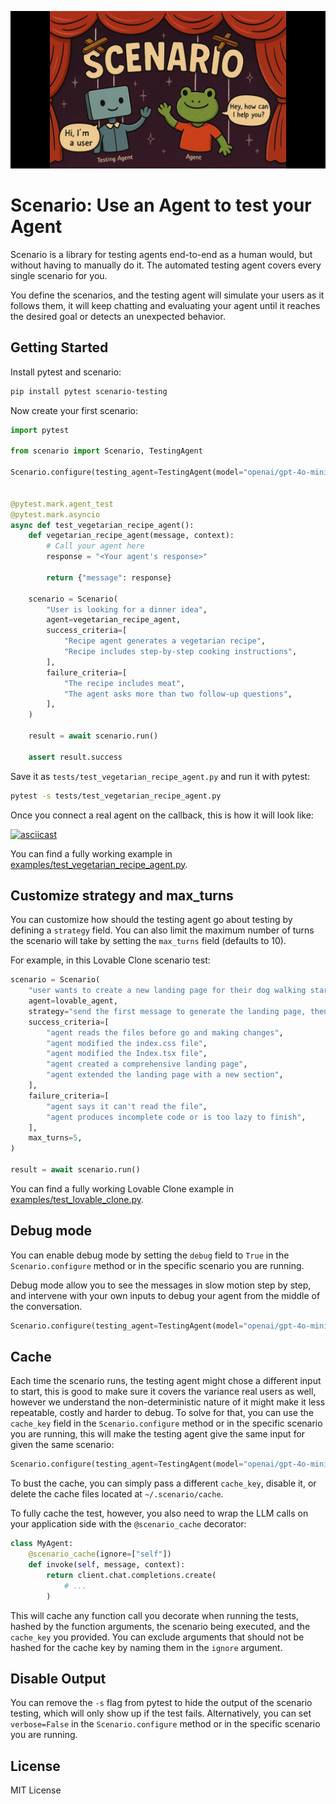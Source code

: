![scenario](./assets/scenario-wide.webp)

<div align="center">
<!-- Discord, PyPI, Docs, etc links -->
</div>

# Scenario: Use an Agent to test your Agent

Scenario is a library for testing agents end-to-end as a human would, but without having to manually do it. The automated testing agent covers every single scenario for you.

You define the scenarios, and the testing agent will simulate your users as it follows them, it will keep chatting and evaluating your agent until it reaches the desired goal or detects an unexpected behavior.

## Getting Started

Install pytest and scenario:

```bash
pip install pytest scenario-testing
```

Now create your first scenario:

```python
import pytest

from scenario import Scenario, TestingAgent

Scenario.configure(testing_agent=TestingAgent(model="openai/gpt-4o-mini"))


@pytest.mark.agent_test
@pytest.mark.asyncio
async def test_vegetarian_recipe_agent():
    def vegetarian_recipe_agent(message, context):
        # Call your agent here
        response = "<Your agent's response>"

        return {"message": response}

    scenario = Scenario(
        "User is looking for a dinner idea",
        agent=vegetarian_recipe_agent,
        success_criteria=[
            "Recipe agent generates a vegetarian recipe",
            "Recipe includes step-by-step cooking instructions",
        ],
        failure_criteria=[
            "The recipe includes meat",
            "The agent asks more than two follow-up questions",
        ],
    )

    result = await scenario.run()

    assert result.success
```

Save it as `tests/test_vegetarian_recipe_agent.py` and run it with pytest:

```bash
pytest -s tests/test_vegetarian_recipe_agent.py
```

Once you connect a real agent on the callback, this is how it will look like:

[![asciicast](https://asciinema.org/a/nvO5GWGzqKTTCd8gtNSezQw11.svg)](https://asciinema.org/a/nvO5GWGzqKTTCd8gtNSezQw11)

You can find a fully working example in [examples/test_vegetarian_recipe_agent.py](examples/test_vegetarian_recipe_agent.py).

## Customize strategy and max_turns

You can customize how should the testing agent go about testing by defining a `strategy` field. You can also limit the maximum number of turns the scenario will take by setting the `max_turns` field (defaults to 10).

For example, in this Lovable Clone scenario test:

```python
scenario = Scenario(
    "user wants to create a new landing page for their dog walking startup",
    agent=lovable_agent,
    strategy="send the first message to generate the landing page, then a single follow up request to extend it, then give your final verdict",
    success_criteria=[
        "agent reads the files before go and making changes",
        "agent modified the index.css file",
        "agent modified the Index.tsx file",
        "agent created a comprehensive landing page",
        "agent extended the landing page with a new section",
    ],
    failure_criteria=[
        "agent says it can't read the file",
        "agent produces incomplete code or is too lazy to finish",
    ],
    max_turns=5,
)

result = await scenario.run()
```

You can find a fully working Lovable Clone example in [examples/test_lovable_clone.py](examples/test_lovable_clone.py).

## Debug mode

You can enable debug mode by setting the `debug` field to `True` in the `Scenario.configure` method or in the specific scenario you are running.

Debug mode allow you to see the messages in slow motion step by step, and intervene with your own inputs to debug your agent from the middle of the conversation.

```python
Scenario.configure(testing_agent=TestingAgent(model="openai/gpt-4o-mini"), debug=True)
```

## Cache

Each time the scenario runs, the testing agent might chose a different input to start, this is good to make sure it covers the variance real users as well, however we understand the non-deterministic nature of it might make it less repeatable, costly and harder to debug. To solve for that, you can use the `cache_key` field in the `Scenario.configure` method or in the specific scenario you are running, this will make the testing agent give the same input for given the same scenario:

```python
Scenario.configure(testing_agent=TestingAgent(model="openai/gpt-4o-mini"), cache_key="42")
```

To bust the cache, you can simply pass a different `cache_key`, disable it, or delete the cache files located at `~/.scenario/cache`.

To fully cache the test, however, you also need to wrap the LLM calls on your application side with the `@scenario_cache` decorator:

```python
class MyAgent:
    @scenario_cache(ignore=["self"])
    def invoke(self, message, context):
        return client.chat.completions.create(
            # ...
        )
```

This will cache any function call you decorate when running the tests, hashed by the function arguments, the scenario being executed, and the `cache_key` you provided. You can exclude arguments that should not be hashed for the cache key by naming them in the `ignore` argument.

## Disable Output

You can remove the `-s` flag from pytest to hide the output of the scenario testing, which will only show up if the test fails. Alternatively, you can set `verbose=False` in the `Scenario.configure` method or in the specific scenario you are running.

## License

MIT License
